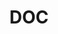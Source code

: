 ---
name: Mary Bohman
department: Department of Commerce, Bureau of Economic Analysis
title: DOC
---